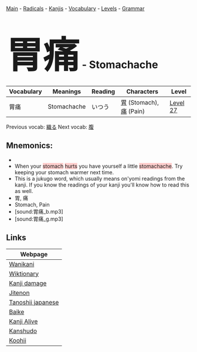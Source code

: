 <style> bigfont {font-size: 100px}</style>
[Main](../README.md) -
[Radicals](../radicals.md) -
[Kanjis](../kanjis.md) -
[Vocabulary](../vocabulary.md) -
[Levels](../levels.md) -
[Grammar](../grammar.md)
# <bigfont> 胃痛</bigfont> - Stomachache 

| Vocabulary | Meanings | Reading | Characters | Level |
| --- | --- | --- | --- | --- |
| 胃痛 | Stomachache | いつう |  [胃](../kanjis/胃.md) (Stomach), [痛](../kanjis/痛.md) (Pain) | [Level 27](../levels/wk_level27.md) |

Previous vocab: [織る](織る.md) Next vocab: [腹](腹.md) 

## Mnemonics:

* 
* When your <span style="background-color:#ffcccb"> stomach</span> <span style="background-color:#ffcccb"> hurts</span> you have yourself a little <span style="background-color:#ffcccb"> stomachache</span>. Try keeping your stomach warmer next time.
* This is a jukugo word, which usually means on'yomi readings from the kanji. If you know the readings of your kanji you'll know how to read this as well.
* 胃, 痛
* Stomach, Pain
* [sound:胃痛_b.mp3]
* [sound:胃痛_g.mp3]


## Links 

| Webpage |
| --- |
| [Wanikani          ](https://www.wanikani.com/kanji/胃痛) |
| [Wiktionary        ](https://en.wiktionary.org/wiki/胃痛) |
| [Kanji damage      ](http://www.kanjidamage.com/kanji/search?utf8=✓&q=胃痛) |
| [Jitenon           ](https://jitenon.com/kanji/胃痛) |
| [Tanoshii japanese ](https://www.tanoshiijapanese.com/dictionary/kanji.cfm?k=胃痛) |
| [Baike             ](https://baike.baidu.com/item/胃痛) |
| [Kanji Alive       ](https://app.kanjialive.com/胃痛) |
| [Kanshudo          ](https://www.kanshudo.com/searchmn?q=胃痛) |
| [Koohii            ](https://kanji.koohii.com/study/kanji/胃痛) |
